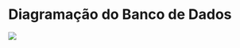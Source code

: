 # Diagramação do Banco de Dados
<div><img src=https://github.com/Marlon1337s/CourseFlow/issues/3#issue-1940279109)https://github.com/Marlon1337s/CourseFlow/issues/3#issue-1940279109/></div>
